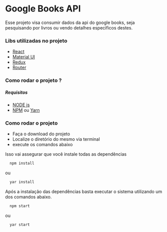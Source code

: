 # Google Books API

Esse projeto visa consumir dados da api do google books, seja pesquisando por livros ou vendo detalhes especificos destes.

### Libs utilizadas no projeto

* [React](https://pt-br.reactjs.org/)
* [Material UI](https://material-ui.com/pt/)
* [Redux](https://redux.js.org/)
* [Router](https://reactrouter.com/web/guides/quick-start)

### Como rodar o projeto ?
##### Requisitos

  * [NODE js]('https://nodejs.org/en/')
  * [NPM]('https://www.npmjs.com/') ou [Yarn]('https://yarnpkg.com/')  

### Como rodar o projeto
  
  * Faça o download do projeto
  * Localize o diretório do mesmo via terminal
  * execute os comandos abaixo 

Isso vai assegurar que você instale todas as dependências

  ```sh
    npm install
```
ou
  ```sh
    yar install
```

Após a instalação das dependências basta executar o sistema utilizando um dos comandos abaixo. 
  ```sh
    npm start
```
ou
  ```sh
    yar start
```
